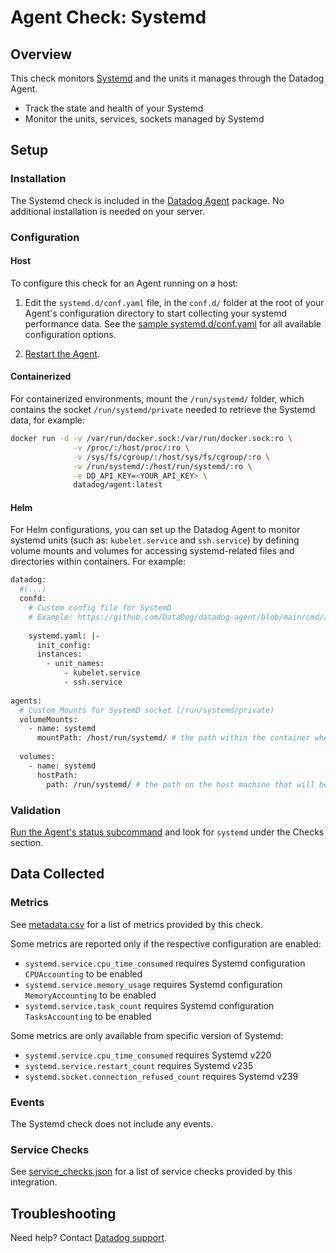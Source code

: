 # Agent Check: Systemd

## Overview

This check monitors [Systemd][1] and the units it manages through the Datadog Agent.

- Track the state and health of your Systemd
- Monitor the units, services, sockets managed by Systemd

## Setup

### Installation

The Systemd check is included in the [Datadog Agent][2] package. No additional installation is needed on your server.

### Configuration

<!-- xxx tabs xxx -->
<!-- xxx tab "Host" xxx -->

#### Host

To configure this check for an Agent running on a host:

1. Edit the `systemd.d/conf.yaml` file, in the `conf.d/` folder at the root of your
   Agent's configuration directory to start collecting your systemd performance data.
   See the [sample systemd.d/conf.yaml][3] for all available configuration options.

2. [Restart the Agent][4].

<!-- xxz tab xxx -->
<!-- xxx tab "Containerized" xxx -->

#### Containerized

For containerized environments, mount the `/run/systemd/` folder, which contains the socket `/run/systemd/private` needed to retrieve the Systemd data, for example:

```bash
docker run -d -v /var/run/docker.sock:/var/run/docker.sock:ro \
              -v /proc/:/host/proc/:ro \
              -v /sys/fs/cgroup/:/host/sys/fs/cgroup/:ro \
              -v /run/systemd/:/host/run/systemd/:ro \
              -e DD_API_KEY=<YOUR_API_KEY> \
              datadog/agent:latest
```

#### Helm

For Helm configurations, you can set up the Datadog Agent to monitor systemd units (such as: `kubelet.service` and `ssh.service`) by defining volume mounts and volumes for accessing systemd-related files and directories within containers. For example:

```bash
datadog:
  #(...)
  confd:      
    # Custom config file for SystemD
    # Example: https://github.com/DataDog/datadog-agent/blob/main/cmd/agent/dist/conf.d/systemd.d/conf.yaml.example
    
    systemd.yaml: |-
      init_config:
      instances:
        - unit_names:
            - kubelet.service
            - ssh.service
  
agents:
  # Custom Mounts for SystemD socket (/run/systemd/private)
  volumeMounts:
    - name: systemd
      mountPath: /host/run/systemd/ # the path within the container where the volume will be mounted
    
  volumes:
    - name: systemd
      hostPath:
        path: /run/systemd/ # the path on the host machine that will be mounted into the container.
```


<!-- xxz tab xxx -->
<!-- xxz tabs xxx -->

### Validation

[Run the Agent's status subcommand][5] and look for `systemd` under the Checks section.

## Data Collected

### Metrics

See [metadata.csv][6] for a list of metrics provided by this check.

Some metrics are reported only if the respective configuration are enabled:

- `systemd.service.cpu_time_consumed` requires Systemd configuration `CPUAccounting` to be enabled
- `systemd.service.memory_usage` requires Systemd configuration `MemoryAccounting` to be enabled
- `systemd.service.task_count` requires Systemd configuration `TasksAccounting` to be enabled

Some metrics are only available from specific version of Systemd:

- `systemd.service.cpu_time_consumed` requires Systemd v220
- `systemd.service.restart_count` requires Systemd v235
- `systemd.socket.connection_refused_count` requires Systemd v239

### Events

The Systemd check does not include any events.

### Service Checks

See [service_checks.json][7] for a list of service checks provided by this integration.

## Troubleshooting

Need help? Contact [Datadog support][8].


[1]: https://www.freedesktop.org/wiki/Software/systemd/
[2]: /account/settings/agent/latest
[3]: https://github.com/DataDog/datadog-agent/blob/master/cmd/agent/dist/conf.d/systemd.d/conf.yaml.example
[4]: https://docs.datadoghq.com/agent/guide/agent-commands/#start-stop-restart-the-agent
[5]: https://docs.datadoghq.com/agent/guide/agent-commands/#agent-status-and-information
[6]: https://github.com/DataDog/integrations-core/blob/master/systemd/metadata.csv
[7]: https://github.com/DataDog/integrations-core/blob/master/systemd/assets/service_checks.json
[8]: https://docs.datadoghq.com/help/
